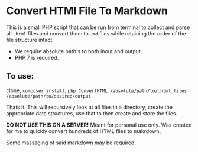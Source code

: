 # Convert HTMl File To Markdown

This is a small PHP script that can be run from terminal to collect and parse all `.html` files and convert them to `.md` files while retaining the order of the
file structure intact.

- We require absolute path's to both inout and output.
- PHP 7 is required.

## To use:

clone, `composer install`, `php ConvertHTML /absolute/path/to/.html_files /absolute/path/to/desired/output`

Thats it. This will recursively look at all files in a directory, create the appropriate data structures, use that to then create and store the files.

 **DO NOT USE THIS ON A SERVER!** Meant for personal use only. Was created for me to quickly convert hundreds of HTML files to makrdown.

 Some massaging of said markdown may be required.
